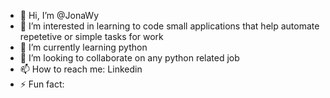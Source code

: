 - 👋 Hi, I’m @JonaWy
- 👀 I’m interested in learning to code small applications that help automate repetetive or simple tasks for work
- 🌱 I’m currently learning python
- 💞️ I’m looking to collaborate on any python related job
- 📫 How to reach me: Linkedin
- ⚡ Fun fact: 

<!---
JonaWy/JonaWy is a ✨ special ✨ repository because its `README.md` (this file) appears on your GitHub profile.
You can click the Preview link to take a look at your changes.
--->
